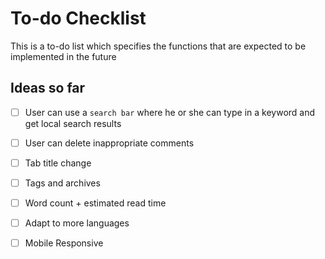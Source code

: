 # To-do Checklist
This is a to-do list which specifies the functions that are expected to be implemented in the future

## Ideas so far

-   [ ] User can use a `search bar`  where he or she can type in a keyword and get local search results
-   [ ] User can delete inappropriate comments
-   [ ] Tab title change 
-   [ ] Tags and archives
-   [ ] Word count + estimated read time
-   [ ] Adapt to more languages
-   [ ] Mobile Responsive


